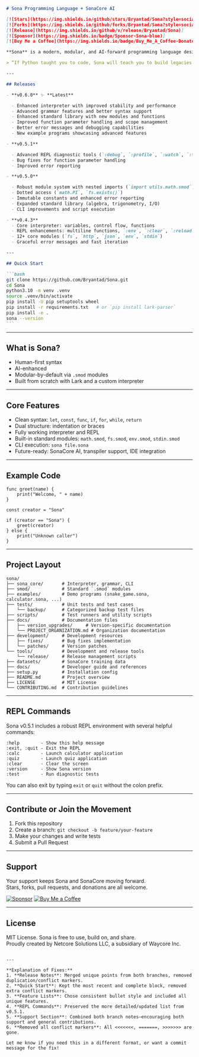 ````markdown
# Sona Programming Language + SonaCore AI

[![Stars](https://img.shields.io/github/stars/Bryantad/Sona?style=social)]
[![Forks](https://img.shields.io/github/forks/Bryantad/Sona?style=social)]
[![Release](https://img.shields.io/github/v/release/Bryantad/Sona)]
[![Sponsor](https://img.shields.io/badge/Sponsor-Sona-blue)]
[![Buy Me a Coffee](https://img.shields.io/badge/Buy_Me_A_Coffee-Donate-yellow)]

**Sona** is a modern, modular, and AI-forward programming language designed to empower developers, creators, and neurodivergent thinkers. It merges the accessibility of Python, the modularity of Go, the discipline of Rust, and the creative freedom of JavaScript, wrapped in a system you own.

> “If Python taught you to code, Sona will teach you to build legacies.”

---

## Releases

- **v0.6.0** ✨ **Latest**

  - Enhanced interpreter with improved stability and performance
  - Advanced grammar features and better syntax support
  - Enhanced standard library with new modules and functions
  - Improved function parameter handling and scope management
  - Better error messages and debugging capabilities
  - New example programs showcasing advanced features

- **v0.5.1**

  - Advanced REPL diagnostic tools (`:debug`, `:profile`, `:watch`, `:trace`)
  - Bug fixes for function parameter handling
  - Improved error reporting

- **v0.5.0**

  - Robust module system with nested imports (`import utils.math.smod`)
  - Dotted access (`math.PI`, `fs.exists()`)
  - Immutable constants and enhanced error reporting
  - Expanded standard library (algebra, trigonometry, I/O)
  - CLI improvements and script execution

- **v0.4.3**
  - Core interpreter: variables, control flow, functions
  - REPL enhancements: multiline functions, `:env`, `:clear`, `:reload`
  - 12+ core modules (`fs`, `http`, `json`, `env`, `stdin`)
  - Graceful error messages and fast iteration

---

## Quick Start

```bash
git clone https://github.com/Bryantad/Sona.git
cd Sona
python3.10 -m venv .venv
source .venv/bin/activate
pip install -U pip setuptools wheel
pip install -r requirements.txt   # or `pip install lark-parser`
pip install -e .
sona --version
```
````

---

## What is Sona?

- Human-first syntax
- AI-enhanced
- Modular-by-default via `.smod` modules
- Built from scratch with Lark and a custom interpreter

---

## Core Features

- Clean syntax: `let`, `const`, `func`, `if`, `for`, `while`, `return`
- Dual structure: indentation or braces
- Fully working interpreter and REPL
- Built-in standard modules: `math.smod`, `fs.smod`, `env.smod`, `stdin.smod`
- CLI execution: `sona file.sona`
- Future-ready: SonaCore AI, transpiler support, IDE integration

---

## Example Code

```sona
func greet(name) {
    print("Welcome, " + name)
}

const creator = "Sona"

if (creator == "Sona") {
    greet(creator)
} else {
    print("Unknown caller")
}
```

---

## Project Layout

```
sona/
├── sona_core/       # Interpreter, grammar, CLI
├── smod/            # Standard `.smod` modules
├── examples/        # Demo programs (snake_game.sona, calculator.sona, ...)
├── tests/           # Unit tests and test cases
│   └── backup/      # Categorized backup test files
├── scripts/         # Test runners and utility scripts
├── docs/            # Documentation files
│   ├── version_upgrades/     # Version-specific documentation
│   └── PROJECT_ORGANIZATION.md # Organization documentation
├── development/     # Development resources
│   ├── fixes/       # Bug fixes implementation
│   └── patches/     # Version patches
└── tools/           # Development and release tools
    └── release/     # Release management scripts
├── datasets/        # SonaCore training data
├── docs/            # Developer guide and references
├── setup.py         # Installation config
├── README.md        # Project overview
├── LICENSE          # MIT License
└── CONTRIBUTING.md  # Contribution guidelines
```

---

## REPL Commands

Sona v0.5.1 includes a robust REPL environment with several helpful commands:

```
:help        - Show this help message
:exit, :quit - Exit the REPL
:calc        - Launch calculator application
:quiz        - Launch quiz application
:clear       - Clear the screen
:version     - Show Sona version
:test        - Run diagnostic tests
```

You can also exit by typing `exit` or `quit` without the colon prefix.

---

## Contribute or Join the Movement

1. Fork this repository
2. Create a branch: `git checkout -b feature/your-feature`
3. Make your changes and write tests
4. Submit a Pull Request

---

## Support

Your support keeps Sona and SonaCore moving forward.  
Stars, forks, pull requests, and donations are all welcome.

[![Sponsor](https://img.shields.io/badge/Sponsor-Sona-blue)](https://github.com/sponsors/Bryantad)
[![Buy Me a Coffee](https://img.shields.io/badge/Buy_Me_A_Coffee-Donate-yellow)](https://ko-fi.com/Bryantad)

---

## License

MIT License. Sona is free to use, build on, and share.  
Proudly created by Netcore Solutions LLC, a subsidiary of Waycore Inc.

```

---

**Explanation of Fixes:**
1. **Release Notes**: Merged unique points from both branches, removed duplication/conflict markers.
2. **Quick Start**: Kept the most recent and complete block, removed extra conflict markers.
3. **Feature Lists**: Chose consistent bullet style and included all unique features.
4. **REPL Commands**: Preserved the more detailed/updated list from v0.5.1.
5. **Support Section**: Combined both branch notes—encouraging both support and general contributions.
6. **Removed all conflict markers**: All <<<<<<<, =======, >>>>>>> are gone.

Let me know if you need this in a different format, or want a commit message for the fix!
```
